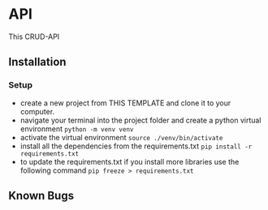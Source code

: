 # API

This CRUD-API

## Installation

### Setup

-   create a new project from THIS TEMPLATE and clone it to your computer.
-   navigate your terminal into the project folder and create a python virtual environment `python -m venv venv`
-   activate the virtual environment `source ./venv/bin/activate`
-   install all the dependencies from the requirements.txt `pip install -r requirements.txt`
-   to update the requirements.txt if you install more libraries use the following command `pip freeze > requirements.txt`

## Known Bugs
